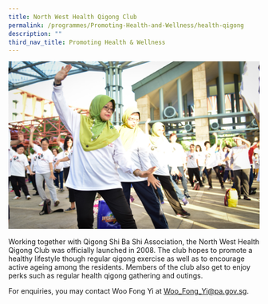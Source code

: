 ```yaml
---
title: North West Health Qigong Club
permalink: /programmes/Promoting-Health-and-Wellness/health-qigong
description: ""
third_nav_title: Promoting Health & Wellness
---
```

![](/images/IMG080.jpg)

Working together with Qigong Shi Ba Shi Association, the North West Health Qigong Club was officially launched in 2008. The club hopes to promote a healthy lifestyle though regular qigong exercise as well as to encourage active ageing among the residents. Members of the club also get to enjoy perks such as regular health qigong gathering and outings.  
  
For enquiries, you may contact Woo Fong Yi at [Woo\_Fong\_Yi@pa.gov.sg](mailto:Woo_Fong_Yi@pa.gov.sg).